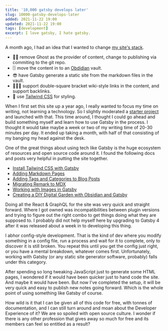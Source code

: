 ```yaml
---
title: '10,000 gatsby develops later'
slug: 10000-gatsby-develops-later
added: 2021-11-22 19:00
updated: 2021-11-22 19:00
tags: [development]
excerpt: I love gatsby, I hate gatsby.
---
```


A month ago, I had an idea that I wanted to change [my site's stack](/the-tech-setup-for-this-blog-gatsby/).

- 👋🏼 remove Ghost as the provider of content, change to publishing via commiting to the git repo.
- 🗄 move the content in to an [Obdidian](/loving-right-now-obsidian-md/) vault.
- 😎 have Gatsby generate a static site from the markdown files in the vault.
- 💁🏻‍♀️ support double-square bracket wiki-style links in the content, and support backlinks.
- 💅 use [Tailwind CSS](https://tailwindcss.com/) for styling.

When I first set this site up a year ago, I really wanted to focus my time on writing, not learning a technology. So I slightly moderated a [starter project](https://github.com/TryGhost/gatsby-starter-ghost) and launched with that. This time around, I thought I could go ahead and build something myself and learn how to use Gatsby in the process. I thought it would take maybe a week or two of my writing time of 20-30 minutes per day. It ended up taking a month, with half of that consisting of my banging my head against the desk.

One of the great things about using tech like Gatsby is the huge ecosystem of resources and open source code around it. I found the following docs and posts very helpful in putting the site together.

- [Install Tailwind CSS with Gatsby](https://tailwindcss.com/docs/guides/gatsby)
- [Adding Markdown Pages](https://www.gatsbyjs.com/docs/how-to/routing/adding-markdown-pages/)
- [Adding Tags and Categories to Blog Posts](https://www.gatsbyjs.com/docs/adding-tags-and-categories-to-blog-posts/)
- [Migrating Remark to MDX](https://www.gatsbyjs.com/docs/how-to/routing/migrate-remark-to-mdx/)
- [Working with Images in Gatsby](https://www.gatsbyjs.com/docs/working-with-images/)
- [Creating a DIY Digital Garden with Obsidian and Gatsby](https://dev.to/joeholmes/creating-a-diy-digital-garden-with-obsidian-and-gatsby-378e)

Doing all the React & GraphQL for the site was very quick and straight forward. Where I got owned was incompatibilities between plugin versions and trying to figure out the right combo to get things doing what they are supposed to. I probably did not help myself here by upgrading to Gatsby 4 after it was released about a week in to developing this thing.

I abhor config-style development. That is the kind of dev where you modify something in a config file, run a process and wait for it to complete, only to discover it is still broken. You repeat this until you get the config just right, or you have a mental breakdown, whatever comes first. Unfortunately, working with Gatsby (or any static site generator software, probably) falls under this category.

After spending so long tweaking JavaScript just to generate some HTML pages, I wondered if it would have been quicker just to hand code the site. And maybe it would have been. But now I've completed the setup, it will be very quick and easy to publish new notes going forward. Which is the whole point of using something like Gatsby of course.

How wild is it that I can be given all of this code for free, with tonnes of documentation, and I can still turn around and moan about the Developer Experience of it? We are so spoiled with open source culture. I wonder if there is any other profession that gives away so much for free and its members can feel so entitled as a result?
